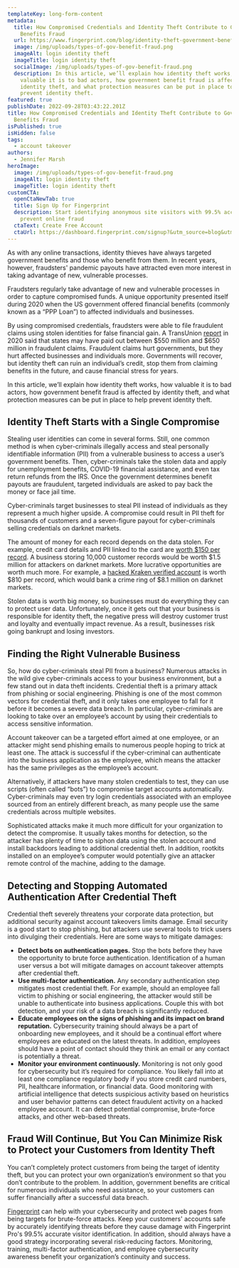 ```yaml
---
templateKey: long-form-content
metadata:
  title: How Compromised Credentials and Identity Theft Contribute to Government
    Benefits Fraud
  url: https://www.fingerprint.com/blog/identity-theft-government-benefits-fraud
  image: /img/uploads/types-of-gov-benefit-fraud.png
  imageAlt: login identity theft
  imageTitle: login identity theft
  socialImage: /img/uploads/types-of-gov-benefit-fraud.png
  description: In this article, we’ll explain how identity theft works, how
    valuable it is to bad actors, how government benefit fraud is affected by
    identity theft, and what protection measures can be put in place to help
    prevent identity theft.
featured: true
publishDate: 2022-09-28T03:43:22.201Z
title: How Compromised Credentials and Identity Theft Contribute to Government
  Benefits Fraud
isPublished: true
isHidden: false
tags:
  - account takeover
authors:
  - Jennifer Marsh
heroImage:
  image: /img/uploads/types-of-gov-benefit-fraud.png
  imageAlt: login identity theft
  imageTitle: login identity theft
customCTA:
  openCtaNewTab: true
  title: Sign Up for Fingerprint
  description: Start identifying anonymous site visitors with 99.5% accuracy to
    prevent online fraud
  ctaText: Create Free Account
  ctaUrl: https://dashboard.fingerprint.com/signup?&utm_source=blog&utm_medium=website&utm_campaign=blog
---
```

As with any online transactions, identity thieves have always targeted government benefits and those who benefit from them. In recent years, however, fraudsters' pandemic payouts have attracted even more interest in taking advantage of new, vulnerable processes. 

Fraudsters regularly take advantage of new and vulnerable processes in order to capture compromised funds. A unique opportunity presented itself during 2020 when the US government offered financial benefits (commonly known as a “PPP Loan”) to affected individuals and businesses. 

By using compromised credentials, fraudsters were able to file fraudulent claims using stolen identities for false financial gain. A TransUnion [report](https://www.transunion.com/blog/identifying-unemployment-insurance-fraud-during-the-covid-19-crisis-a-three-phased-approach) in 2020 said that states may have paid out between $550 million and $650 million in fraudulent claims. Fraudulent claims hurt governments, but they hurt affected businesses and individuals more. Governments will recover, but identity theft can ruin an individual’s credit, stop them from claiming benefits in the future, and cause financial stress for years.

In this article, we’ll explain how identity theft works, how valuable it is to bad actors, how government benefit fraud is affected by identity theft, and what protection measures can be put in place to help prevent identity theft.

## Identity Theft Starts with a Single Compromise

Stealing user identities can come in several forms. Still, one common method is when cyber-criminals illegally access and steal personally identifiable information (PII) from a vulnerable business to access a user’s government benefits. Then, cyber-criminals take the stolen data and apply for unemployment benefits, COVID-19 financial assistance, and even tax return refunds from the IRS. Once the government determines benefit payouts are fraudulent, targeted individuals are asked to pay back the money or face jail time.

Cyber-criminals target businesses to steal PII instead of individuals as they represent a much higher upside. A compromise could result in PII theft for thousands of customers and a seven-figure payout for cyber-criminals selling credentials on darknet markets. 

The amount of money for each record depends on the data stolen. For example, credit card details and PII linked to the card are [worth $150 per record](https://www.privacyaffairs.com/dark-web-price-index-2021/). A business storing 10,000 customer records would be worth $1.5 million for attackers on darknet markets. More lucrative opportunities are worth much more. For example, a [hacked Kraken verified account](https://www.privacyaffairs.com/dark-web-price-index-2021/) is worth $810 per record, which would bank a crime ring of $8.1 million on darknet markets.

Stolen data is worth big money, so businesses must do everything they can to protect user data. Unfortunately, once it gets out that your business is responsible for identity theft, the negative press will destroy customer trust and loyalty and eventually impact revenue. As a result, businesses risk going bankrupt and losing investors.

## Finding the Right Vulnerable Business

So, how do cyber-criminals steal PII from a business? Numerous attacks in the wild give cyber-criminals access to your business environment, but a few stand out in data theft incidents. Credential theft is a primary attack from phishing or social engineering. Phishing is one of the most common vectors for credential theft, and it only takes one employee to fall for it before it becomes a severe data breach. In particular, cyber-criminals are looking to take over an employee’s account by using their credentials to access sensitive information.

Account takeover can be a targeted effort aimed at one employee, or an attacker might send phishing emails to numerous people hoping to trick at least one. The attack is successful if the cyber-criminal can authenticate into the business application as the employee, which means the attacker has the same privileges as the employee’s account.

Alternatively, if attackers have many stolen credentials to test, they can use scripts (often called “bots”) to compromise target accounts automatically. Cyber-criminals may even try login credentials associated with an employee sourced from an entirely different breach, as many people use the same credentials across multiple websites.

Sophisticated attacks make it much more difficult for your organization to detect the compromise. It usually takes months for detection, so the attacker has plenty of time to siphon data using the stolen account and install backdoors leading to additional credential theft. In addition, rootkits installed on an employee’s computer would potentially give an attacker remote control of the machine, adding to the damage.

## Detecting and Stopping Automated Authentication After Credential Theft

Credential theft severely threatens your corporate data protection, but additional security against account takeovers limits damage. Email security is a good start to stop phishing, but attackers use several tools to trick users into divulging their credentials. Here are some ways to mitigate damages:

* **Detect bots on authentication pages.** Stop the bots before they have the opportunity to brute force authentication. Identification of a human user versus a bot will mitigate damages on account takeover attempts after credential theft.
* **Use multi-factor authentication.** Any secondary authentication step mitigates most credential theft. For example, should an employee fall victim to phishing or social engineering, the attacker would still be unable to authenticate into business applications. Couple this with bot detection, and your risk of a data breach is significantly reduced. 
* **Educate employees on the signs of phishing and its impact on brand reputation.** Cybersecurity training should always be a part of onboarding new employees, and it should be a continual effort where employees are educated on the latest threats. In addition, employees should have a point of contact should they think an email or any contact is potentially a threat. 
* **Monitor your environment continuously.** Monitoring is not only good for cybersecurity but it’s required for compliance. You likely fall into at least one compliance regulatory body if you store credit card numbers, PII, healthcare information, or financial data. Good monitoring with artificial intelligence that detects suspicious activity based on heuristics and user behavior patterns can detect fraudulent activity on a hacked employee account. It can detect potential compromise, brute-force attacks, and other web-based threats.

## Fraud Will Continue, But You Can Minimize Risk to Protect your Customers from Identity Theft

You can’t completely protect customers from being the target of identity theft, but you can protect your own organization’s environment so that you don’t contribute to the problem. In addition, government benefits are critical for numerous individuals who need assistance, so your customers can suffer financially after a successful data breach.

[Fingerprint](https://fingerprint.com/) can help with your cybersecurity and protect web pages from being targets for brute-force attacks. Keep your customers' accounts safe by accurately identifying threats before they cause damage with Fingerprint Pro's 99.5% accurate visitor identification. In addition, should always have a good strategy incorporating several risk-reducing factors. Monitoring, training, multi-factor authentication, and employee cybersecurity awareness benefit your organization’s continuity and success.